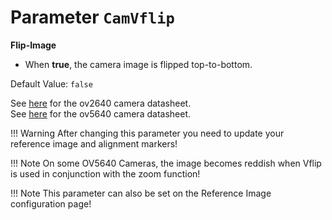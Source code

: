 # Parameter `CamVflip`

**Flip-Image**

- When **true**, the camera image is flipped top-to-bottom.

Default Value: `false`

See [here](../datasheets/Camera.ov2640_ds_1.8_.pdf) for the ov2640 camera datasheet.<br>
See [here](../datasheets/OV5640_datasheet.pdf) for the ov5640 camera datasheet.

!!! Warning
    After changing this parameter you need to update your reference image and alignment markers!

!!! Note
    On some OV5640 Cameras, the image becomes reddish when Vflip is used in conjunction with the zoom function!

!!! Note
    This parameter can also be set on the Reference Image configuration page!
